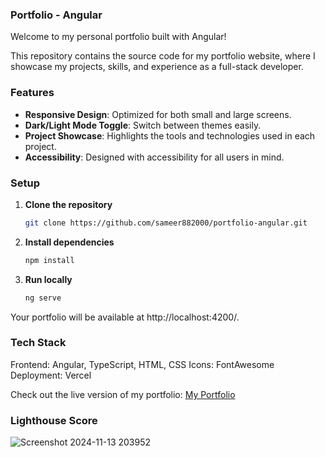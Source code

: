 ### Portfolio - Angular

Welcome to my personal portfolio built with Angular!

This repository contains the source code for my portfolio website, where I showcase my projects, skills, and experience as a full-stack developer.
### Features

- **Responsive Design**: Optimized for both small and large screens.
- **Dark/Light Mode Toggle**: Switch between themes easily.
- **Project Showcase**: Highlights the tools and technologies used in each project.
- **Accessibility**: Designed with accessibility for all users in mind.

### Setup

1. **Clone the repository**  
   ```bash
   git clone https://github.com/sameer882000/portfolio-angular.git
2.  **Install dependencies**
    ```bash
    npm install
3.  **Run locally**
    ```bash
    ng serve
Your portfolio will be available at http://localhost:4200/.

### Tech Stack
Frontend: Angular, TypeScript, HTML, CSS
Icons: FontAwesome
Deployment: Vercel

Check out the live version of my portfolio:
[My Portfolio](https://sameer-sinha.vercel.app/)

### Lighthouse Score
![Screenshot 2024-11-13 203952](https://github.com/user-attachments/assets/f79a22be-0a03-43c3-abaf-9ecfb3b979ad)


